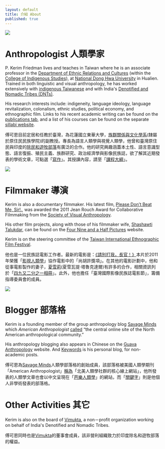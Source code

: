```yaml
---
layout: default
title: 介紹 About
published: true
---
```


[![](https://www.evernote.com/shard/s1/sh/3edfea85-5e30-4141-85da-fca6a40b4ec8/aa1ae7710be1c351e5a5b7119d5ac4bf/deep/0/5709041213_8b2d3502bd_o.jpg)](http://www.erc.ndhu.edu.tw/)

# Anthropologist 人類學家

P\. Kerim Friedman lives and teaches in Taiwan where he is an associate professor in the [Department of Ethnic Relations and Cultures](http://www.erc.ndhu.edu.tw/) (within the [College of Indigenous Studies](http://www.cis.ndhu.edu.tw/files/13-1016-50447.php)), at [National Dong Hwa University](http://www.ndhu.edu.tw/bin/home.php?Lang=en) in Hualien. Trained in both linguistic and visual anthropology, he has worked extensively with [indigenous Taiwanese](http://en.wikipedia.org/wiki/Taiwanese_aborigines) and with India's [Denotified and Nomadic Tribes (DNTs)](http://en.wikipedia.org/wiki/Denotified_Tribes). 

His research interests include: indigeneity, language ideology, language revitalization, colonalism, ethnic studies, political economy, and ethnographic film. Links to his recent academic writing can be found on the [publications tab](http://kerim.oxus.net/pubs/), and a list of his courses can be found on the separate [sillabi website](http://kerim.oxus.net/syllabi/). 


傅可恩目前定居和任教於臺灣，為花蓮國立東華大學，[族群關係與文化學系](http://www.erc.ndhu.edu.tw/)(隸屬於原住民民族學院)的副教授。專長為語言人類學與視覺人類學，他曾和臺灣原住民與印度的[除民和遊牧部落](http://en.wikipedia.org/wiki/Denotified_Tribes)有廣泛的合作。他的研究興趣涵蓋本土性、語言意識型態、語言復振、殖民主義、族群研究、政治經濟學與影像民族誌，欲了解其近期發表的學術文章，可點選「[寫作](http://kerim.oxus.net/pubs/)」。其授課內容，請至「[課程大綱](http://kerim.oxus.net/syllabi/)」。

[![](https://www.evernote.com/shard/s1/sh/fc33e0c7-7b78-4bfa-b814-e4b02e289c55/7937b399d5537315a40db772f37fd452/deep/0/Pasted-Image-4-5-15,-9-08-PM.png)](http://dontbeatmesir.com)

# Filmmaker 導演

Kerim is also a documentary filmmaker. His latest film, [Please Don’t Beat Me, Sir!.](http://dontbeatmesir.com/), was awarded the 2011 Jean Rouch Award for Collaborative Filmmaking from the [Society of Visual Anthropology](http://societyforvisualanthropology.org). 

His other film projects, along with those of his filmmaker wife, [Shashawti Talukdar](http://blog.shashwati.com), can be found on the [Four Nine and a Half Pictures](http://fournineandahalf.com) website. 

Kerim is on the steering committee of the [Taiwan International Ethnographic Film Festival](http://www.tieff.sinica.edu.tw).

他也是一位民族誌電影工作者。最新的電影是：[《請別打我，長官！》](http://dontbeatmesir.com/)本片於2011年榮獲「[影視人類學](http://societyforvisualanthropology.org)」協作電影中的「尚胡許獎項」。在其他的電影計劃中，他和從事電影製作的妻子，[夏雪莉](http://blog.shashwati.com)(夏雪瓦提‧塔魯克達爾)有許多的合作，相關資訊列於「[四九又二分之一相冊](http://fournineandahalf.com)」。此外，他也擔任「臺灣國際影像民族誌電影節」，籌備指導委員會的成員。

[![](https://www.evernote.com/shard/s1/sh/c124acea-9408-4576-832a-5a3d8719bb78/dd13fd3e35193e5b0e5ba8dbcedc5439/deep/0/Savage-Minds---Notes-and-Queries-in-Anthropology.png)](http://savageminds.org/)

# Blogger 部落格

Kerim is a founding member of the group anthropology blog [Savage Minds](http://savageminds.org/) which *American Anthropologist* [called](http://onlinelibrary.wiley.com/doi/10.1111/j.1548-1433.2009.01203.x/abstract) “the central online site of the North American anthropological community.” 

His anthropology blogging also appears in Chinese on the [Guava Anthropology](http://guavanthropology.tw/author/傅可恩（Kerim%20Friedman）) website. And [Keywords](http://keywords.oxus.net) is his personal blog, for non-academic posts.

傅可恩為[Savage Minds](http://savageminds.org/)人類學部落格的創始成員，該部落格被美國人類學期刊「American Anthropologist」[稱為](http://onlinelibrary.wiley.com/doi/10.1111/j.1548-1433.2009.01203.x/abstract)「北美人類學社群的核心線上網站」，他所發表的人類學文章也會以中文呈現在「[芭樂人類學](http://guavanthropology.tw/author/傅可恩（Kerim%20Friedman）)」的網站，而「[關鍵字](http://keywords.oxus.net)」則是他個人非學術發表的部落格。

# Other Activities 其它

Kerim is also on the board of [Vimukta](http://vimukta.org), a non－profit organization working on behalf of India's Denotified and Nomadic Tribes.

傅可恩同時也是[Vimukta](http://vimukta.org)的董事會成員，該非營利組織致力於印度除名和遊牧部落的權益。